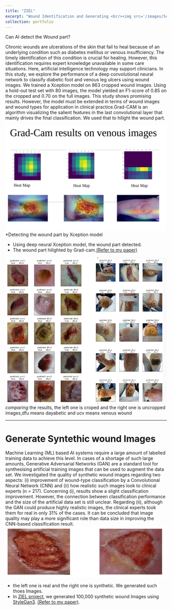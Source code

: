 ```yaml
---
title: "ZIEL"
excerpt: "Wound Identification and Generating <br/><img src='/images/Sc.png'>"
collection: portfolio
---
```

Can AI detect the Wound part?

Chronic wounds are ulcerations of the skin that fail to heal because of an underlying condition such as diabetes mellitus or venous insufficiency. The timely identification of this condition is crucial for healing. However, this identification requires expert knowledge unavailable in some care situations. Here, artificial intelligence technology may support clinicians. In this study, we explore the performance of a deep convolutional neural network to classify diabetic foot and venous leg ulcers using wound images. We trained a Xception model on 863 cropped wound images. Using a hold-out test set with 80 images, the model yielded an F1-score of 0.85 on the cropped and 0.70 on the full images. This study shows promising results. However, the model must be extended in terms of wound images and wound types for application in clinical practice.Grad-CAM is an algorithm visualizing the salient features in the last convolutional layer that mainly drives the final classification. We used that to hilight the wound part.

 ![Real Or Synthetic](/images/grad.png)
  *Detecting  the  wound  part  by  Xception  model

 - Using deep neural Xception model, the wound part detected.
 - The wound part hilighted by Grad-cam.[(Refer to my paper)](https://pubmed.ncbi.nlm.nih.gov/35773863/)

  ![Real Or Synthetic](/images/compare.png)
     $comparing$  the  results, the left one is croped and the right one is uncropped images,dfu means dayabetic and ucv means venous wound
    
 ---

# Generate Syntethic wound Images
Machine Learning (ML) based AI systems require a large amount of labelled training data to achieve this level. In cases of a shortage of such large amounts, Generative Adversarial Networks (GAN) are a standard tool for synthesising artificial training images that can be used to augment the data set. We investigated the quality of synthetic wound images regarding two aspects: (i) improvement of wound-type classification by a Convolutional Neural Network (CNN) and (ii) how realistic such images look to clinical experts (n = 217). Concerning (i), results show a slight classification improvement. However, the connection between classification performance and the size of the artificial data set is still unclear. Regarding (ii), although the GAN could produce highly realistic images, the clinical experts took them for real in only 31% of the cases. It can be concluded that image quality may play a more significant role than data size in improving the CNN-based classification result. 
![Real Or Synthetic](/images/w6.png)

- the left one is real and the right one is synthetic. We generated such thoes Images.
- In [ZIEL project](https://www.hs-osnabrueck.de/ziel/aktuelles/#c12675179), we generated 100,000 synthetic wound Images using [StyleGan3](https://nvlabs.github.io/stylegan3/). [(Refer to my paper)](https://pubmed.ncbi.nlm.nih.gov/37203538/).


